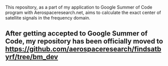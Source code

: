 This repository, as a part of my application to Google Summer of Code program with Aerospaceresearch.net, aims to calculate the exact center of satellite signals in the frequency domain.

## After getting accepted to Google Summer of Code, my repository has been officially moved to https://github.com/aerospaceresearch/findsatbyrf/tree/bm_dev

